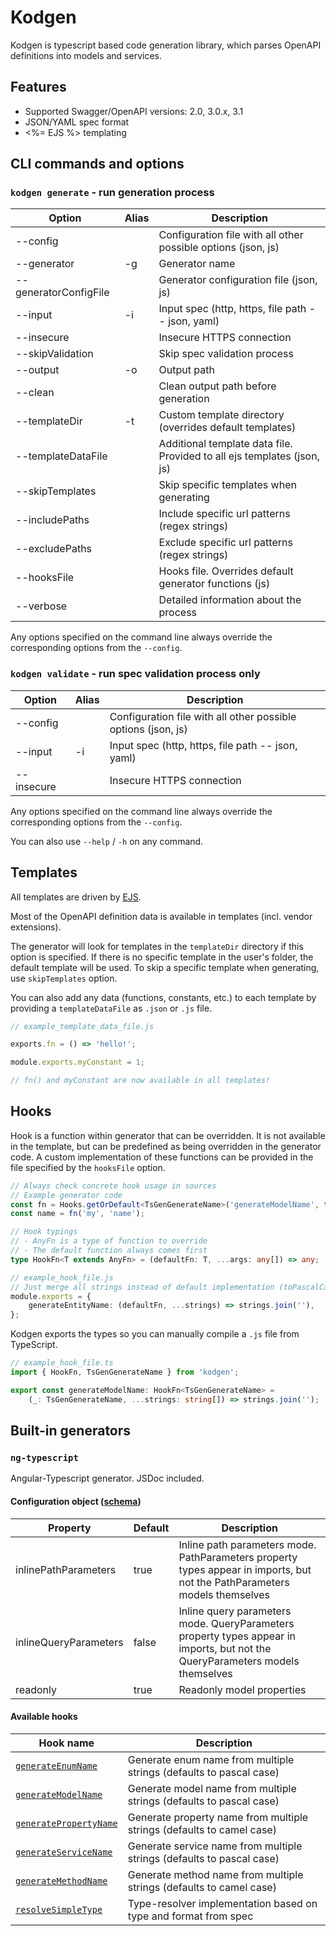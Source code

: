 # Kodgen

Kodgen is typescript based code generation library, which parses OpenAPI definitions into models and services.

## Features

+ Supported Swagger/OpenAPI versions: 2.0, 3.0.x, 3.1
+ JSON/YAML spec format
+ <%= EJS %> templating

## CLI commands and options

### `kodgen generate` - run generation process

| Option                | Alias | Description                                                             |
|-----------------------|-------|-------------------------------------------------------------------------|
| --config              |       | Configuration file with all other possible options (json, js)           |
| --generator           | -g    | Generator name                                                          |
| --generatorConfigFile |       | Generator configuration file (json, js)                                 |
| --input               | -i    | Input spec (http, https, file path -- json, yaml)                       |
| --insecure            |       | Insecure HTTPS connection                                               |
| --skipValidation      |       | Skip spec validation process                                            |
| --output              | -o    | Output path                                                             |
| --clean               |       | Clean output path before generation                                     |
| --templateDir         | -t    | Custom template directory (overrides default templates)                 |
| --templateDataFile    |       | Additional template data file. Provided to all ejs templates (json, js) |
| --skipTemplates       |       | Skip specific templates when generating                                 |
| --includePaths        |       | Include specific url patterns (regex strings)                           |
| --excludePaths        |       | Exclude specific url patterns (regex strings)                           |
| --hooksFile           |       | Hooks file. Overrides default generator functions (js)                  |
| --verbose             |       | Detailed information about the process                                  |

Any options specified on the command line always override the corresponding options from the `--config`.

### `kodgen validate` - run spec validation process only

| Option             | Alias | Description                                                             |
|--------------------|-------|-------------------------------------------------------------------------|
| --config           |       | Configuration file with all other possible options (json, js)           |
| --input            | -i    | Input spec (http, https, file path -- json, yaml)                       |
| --insecure         |       | Insecure HTTPS connection                                               |

Any options specified on the command line always override the corresponding options from the `--config`.

You can also use `--help` / `-h` on any command.

## Templates

All templates are driven by [EJS](https://github.com/mde/ejs).

Most of the OpenAPI definition data is available in templates (incl. vendor extensions).

The generator will look for templates in the `templateDir` directory if this option is specified.
If there is no specific template in the user's folder, the default template will be used.
To skip a specific template when generating, use `skipTemplates` option.

You can also add any data (functions, constants, etc.) to each template by providing a `templateDataFile` as `.json` or `.js` file.

```javascript
// example_template_data_file.js

exports.fn = () => 'hello!';

module.exports.myConstant = 1;

// fn() and myConstant are now available in all templates!
```

## Hooks

Hook is a function within generator that can be overridden.
It is not available in the template, but can be predefined as being overridden in the generator code.
A custom implementation of these functions can be provided in the file specified by the `hooksFile` option.

```typescript
// Always check concrete hook usage in sources
// Example generator code
const fn = Hooks.getOrDefault<TsGenGenerateName>('generateModelName', toPascalCase);
const name = fn('my', 'name');

// Hook typings
// - AnyFn is a type of function to override
// - The default function always comes first
type HookFn<T extends AnyFn> = (defaultFn: T, ...args: any[]) => any;

// example_hook_file.js
// Just merge all strings instead of default implementation (toPascalCase)
module.exports = {
    generateEntityName: (defaultFn, ...strings) => strings.join(''),
};
```

Kodgen exports the types so you can manually compile a `.js` file from TypeScript.

```typescript
// example_hook_file.ts
import { HookFn, TsGenGenerateName } from 'kodgen';

export const generateModelName: HookFn<TsGenGenerateName> =
	(_: TsGenGenerateName, ...strings: string[]) => strings.join('');
```

## Built-in generators

### `ng-typescript`

Angular-Typescript generator. JSDoc included.

#### Configuration object ([schema](assets/generators/ng-typescript-config-schema.json))

| Property              | Default | Description                                                                                                                   |
|-----------------------|---------|-------------------------------------------------------------------------------------------------------------------------------|
| inlinePathParameters  | true    | Inline path parameters mode. PathParameters property types appear in imports, but not the PathParameters models themselves    |
| inlineQueryParameters | false   | Inline query parameters mode. QueryParameters property types appear in imports, but not the QueryParameters models themselves |
| readonly              | true    | Readonly model properties                                                                                                     |

#### Available hooks

| Hook name              | Description                                                            |
|------------------------|------------------------------------------------------------------------|
| [`generateEnumName`](src/generators/typescript/typescript-generator-naming.service.ts#L102)     | Generate enum name from multiple strings (defaults to pascal case)     |
| [`generateModelName`](src/generators/typescript/typescript-generator-naming.service.ts#L108)    | Generate model name from multiple strings (defaults to pascal case)    |
| [`generatePropertyName`](src/generators/typescript/typescript-generator-naming.service.ts#L114) | Generate property name from multiple strings (defaults to camel case)  |
| [`generateServiceName`](src/generators/typescript/typescript-generator-naming.service.ts#L96)  | Generate service name from multiple strings (defaults to pascal case)  |
| [`generateMethodName`](src/generators/typescript/typescript-generator-naming.service.ts#L120)   | Generate method name from multiple strings (defaults to camel case)    |
| [`resolveSimpleType`](src/generators/typescript/entities/typescript-generator-model.service.ts#L196)    | Type-resolver implementation based on type and format from spec        |
